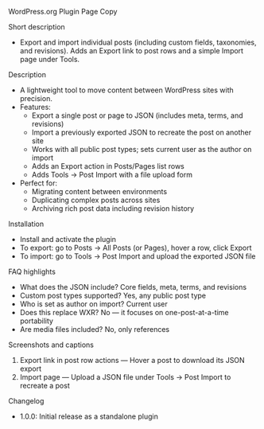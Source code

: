 WordPress.org Plugin Page Copy

Short description
- Export and import individual posts (including custom fields, taxonomies, and revisions). Adds an Export link to post rows and a simple Import page under Tools.

Description
- A lightweight tool to move content between WordPress sites with precision.
- Features:
  - Export a single post or page to JSON (includes meta, terms, and revisions)
  - Import a previously exported JSON to recreate the post on another site
  - Works with all public post types; sets current user as the author on import
  - Adds an Export action in Posts/Pages list rows
  - Adds Tools → Post Import with a file upload form
- Perfect for:
  - Migrating content between environments
  - Duplicating complex posts across sites
  - Archiving rich post data including revision history

Installation
- Install and activate the plugin
- To export: go to Posts → All Posts (or Pages), hover a row, click Export
- To import: go to Tools → Post Import and upload the exported JSON file

FAQ highlights
- What does the JSON include? Core fields, meta, terms, and revisions
- Custom post types supported? Yes, any public post type
- Who is set as author on import? Current user
- Does this replace WXR? No — it focuses on one-post-at-a-time portability
- Are media files included? No, only references

Screenshots and captions
1. Export link in post row actions — Hover a post to download its JSON export
2. Import page — Upload a JSON file under Tools → Post Import to recreate a post

Changelog
- 1.0.0: Initial release as a standalone plugin

